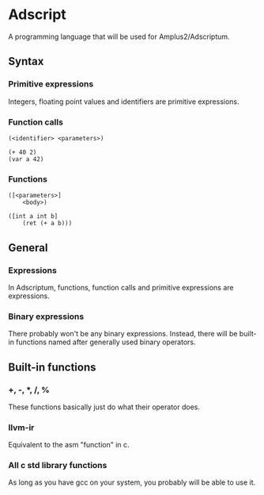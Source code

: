 # Adscript
A programming language that will be used for Amplus2/Adscriptum.

## Syntax
### Primitive expressions
Integers, floating point values and identifiers are primitive expressions.

### Function calls
```adscript
(<identifier> <parameters>)
```

```adscript
(+ 40 2)
(var a 42)
```

### Functions
```adscript
([<parameters>]
    <body>)
```

```adscript
([int a int b]
    (ret (+ a b)))
```

## General
### Expressions
In Adscriptum, functions, function calls and primitive expressions
are expressions.

### Binary expressions
There probably won't be any binary expressions. Instead,
there will be built-in functions named after generally used
binary operators.

## Built-in functions

### +, -, *, /, %
These functions basically just do what their operator does.

### llvm-ir
Equivalent to the asm "function" in c.

### All c std library functions
As long as you have gcc on your system, you
probably will be able to use it.
